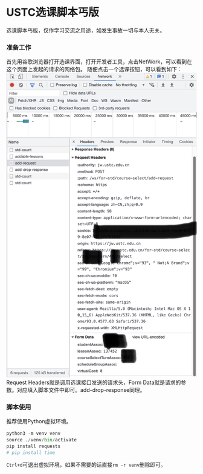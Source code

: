 # USTC选课脚本丐版
选课脚本丐版，仅作学习交流之用途，如发生事故一切与本人无关。

### 准备工作
首先用谷歌浏览器打开选课界面，打开开发者工具，点击NetWork，可以看到在这个页面上发起的请求的网络包。
随便点击一个选课按钮，可以看到如下：
![](./1.JPG)
Request Headers就是调用选课接口发送的请求头，Form Data就是请求的参数。对应填入脚本文件中即可。add-drop-response同理。
### 脚本使用
推荐使用Python虚拟环境。
```python
python3 -m venv venv
source ./venv/bin/activate
pip install requests
# pip install time
```
`Ctrl+d`可退出虚拟环境，如果不需要的话直接`rm -r venv`删除即可。
